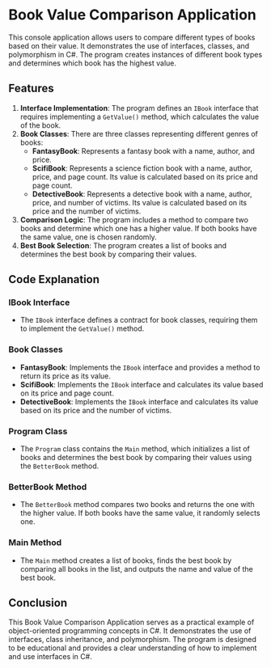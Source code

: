 # Book Value Comparison Application

This console application allows users to compare different types of books based on their value. It demonstrates the use of interfaces, classes, and polymorphism in C#. The program creates instances of different book types and determines which book has the highest value.

## Features

1. **Interface Implementation**: The program defines an `IBook` interface that requires implementing a `GetValue()` method, which calculates the value of the book.
2. **Book Classes**: There are three classes representing different genres of books:
   - **FantasyBook**: Represents a fantasy book with a name, author, and price.
   - **ScifiBook**: Represents a science fiction book with a name, author, price, and page count. Its value is calculated based on its price and page count.
   - **DetectiveBook**: Represents a detective book with a name, author, price, and number of victims. Its value is calculated based on its price and the number of victims.
3. **Comparison Logic**: The program includes a method to compare two books and determine which one has a higher value. If both books have the same value, one is chosen randomly.
4. **Best Book Selection**: The program creates a list of books and determines the best book by comparing their values.

## Code Explanation

### IBook Interface

- The `IBook` interface defines a contract for book classes, requiring them to implement the `GetValue()` method.

### Book Classes

- **FantasyBook**: Implements the `IBook` interface and provides a method to return its price as its value.
- **ScifiBook**: Implements the `IBook` interface and calculates its value based on its price and page count.
- **DetectiveBook**: Implements the `IBook` interface and calculates its value based on its price and the number of victims.

### Program Class

- The `Program` class contains the `Main` method, which initializes a list of books and determines the best book by comparing their values using the `BetterBook` method.

### BetterBook Method

- The `BetterBook` method compares two books and returns the one with the higher value. If both books have the same value, it randomly selects one.

### Main Method

- The `Main` method creates a list of books, finds the best book by comparing all books in the list, and outputs the name and value of the best book.

## Conclusion

This Book Value Comparison Application serves as a practical example of object-oriented programming concepts in C#. It demonstrates the use of interfaces, class inheritance, and polymorphism. The program is designed to be educational and provides a clear understanding of how to implement and use interfaces in C#.